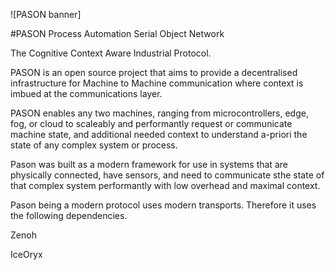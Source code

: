 ![PASON banner]



#PASON
Process Automation Serial Object Network

The Cognitive Context Aware Industrial Protocol.

PASON is an open source project that aims to provide a decentralised infrastructure for Machine to Machine communication where context is imbued at the communications layer.

PASON enables any two machines, ranging from microcontrollers, edge, fog, or cloud to scaleably and performantly request or communicate machine state, and additional needed context to understand a-priori the state of any complex system or process.

Pason was built as a modern framework for use in systems that are physically connected, have sensors, and need to communicate sthe state of that complex system performantly with low overhead and maximal context.

Pason being a modern protocol uses modern transports. Therefore it uses the following dependencies.

Zenoh

IceOryx
